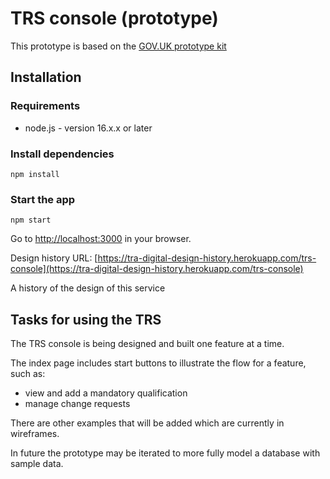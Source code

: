 # TRS console (prototype)
This prototype is based on the [GOV.UK prototype kit](https://github.com/alphagov/govuk-prototype-kit)

## Installation

### Requirements
- node.js - version 16.x.x or later

### Install dependencies
`npm install`

### Start the app
`npm start`

Go to [http://localhost:3000](http://localhost:3000) in your browser.

Design history
URL: [https://tra-digital-design-history.herokuapp.com/trs-console](https://tra-digital-design-history.herokuapp.com/trs-console)

A history of the design of this service

## Tasks for using the TRS
The TRS console is being designed and built one feature at a time.

The index page includes start buttons to illustrate the flow for a feature, such as:
- view and add a mandatory qualification
- manage change requests

There are other examples that will be added which are currently in wireframes.

In future the prototype may be iterated to more fully model a database with sample data.